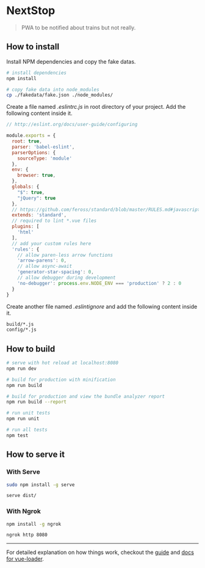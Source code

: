 # NextStop

> PWA to be notified about trains but not really.

## How to install

Install NPM dependencies and copy the fake datas.

``` bash
# install dependencies
npm install

# copy fake data into node_modules
cp ./fakedata/fake.json ./node_modules/
```
Create a file named _.eslintrc.js_ in root directory of your project. Add the following content inside it.
``` js
// http://eslint.org/docs/user-guide/configuring

module.exports = {
  root: true,
  parser: 'babel-eslint',
  parserOptions: {
    sourceType: 'module'
  },
  env: {
    browser: true,
  },
  globals: {
    "$": true,
    "jQuery": true
  },
  // https://github.com/feross/standard/blob/master/RULES.md#javascript-standard-style
  extends: 'standard',
  // required to lint *.vue files
  plugins: [
    'html'
  ],
  // add your custom rules here
  'rules': {
    // allow paren-less arrow functions
    'arrow-parens': 0,
    // allow async-await
    'generator-star-spacing': 0,
    // allow debugger during development
    'no-debugger': process.env.NODE_ENV === 'production' ? 2 : 0
  }
}
```
Create another file named _.eslintignore_ and add the following content inside it.
``` txt
build/*.js
config/*.js
```
## How to build

``` bash
# serve with hot reload at localhost:8080
npm run dev

# build for production with minification
npm run build

# build for production and view the bundle analyzer report
npm run build --report

# run unit tests
npm run unit

# run all tests
npm test
```
## How to serve it

### With Serve

``` bash
sudo npm install -g serve

serve dist/
```

### With Ngrok

``` bash
npm install -g ngrok

ngrok http 8080
```
-------------
For detailed explanation on how things work, checkout the [guide](http://vuejs-templates.github.io/webpack/) and [docs for vue-loader](http://vuejs.github.io/vue-loader).

